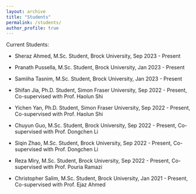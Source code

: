 ```yaml
---
layout: archive
title: "Students"
permalink: /students/
author_profile: true
---
```



Current Students:
* Sheraz Ahmed, M.Sc. Student, Brock University, Sep 2023 - Present

* Pranath Pussella, M.Sc. Student, Brock University, Jan 2023 - Present

* Samiiha Tasnim, M.Sc. Student,  Brock University, Jan 2023 - Present

* Shifan Jia, Ph.D. Student, Simon Fraser University, Sep 2022 - Present, 
Co-supervised with Prof. Haolun Shi

* Yichen Yan, Ph.D. Student, Simon Fraser University, Sep 2022 - Present, 
Co-supervised with Prof. Haolun Shi

* Chuyun Guo, M.Sc. Student,  Brock University, Sep 2022 - Present, 
Co-supervised with Prof. Dongchen Li

* Siqin Zhao, M.Sc. Student, Brock University, Sep 2022 - Present, 
Co-supervised with Prof. Dongchen Li

* Reza Miry, M.Sc. Student, Brock University, Sep 2022 - Present, 
Co-supervised with Prof. Pouria Ramazi

* Christopher Salim, M.Sc. Student, Brock University, Jan 2021 - Present, 
Co-supervised with Prof. Ejaz Ahmed